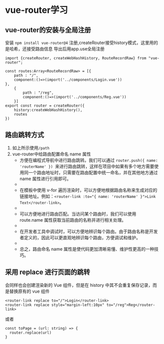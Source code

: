 # vue-router学习


## vue-router的安装与全局注册
安装
`npm install vue-router@4`
注册,createRouter接受history模式，这里用的是哈希，还接受路由信息
导出后用app.use全局注册
```vue
import {createRouter, createWebHashHistory, RouteRecordRaw} from "vue-router";

const routes:Array<RouteRecordRaw> = [{
    path : "/",
    component:()=>(import('../components/Login.vue'))
},
    {
        path : "/reg",
        component:()=>(import('../components/Reg.vue'))
    }]
export const router = createRouter({
    history:createWebHashHistory(),
    routes
})
```
## 路由跳转方式
1.  如上所示使用`/path`
2. vue-router中给路由配置命名 name 属性
   * 方便在编程式导航中进行路由跳转。我们可以通过 `router.push({ name: 'routerName' }) `来进行路由跳转，这样在项目中如果有多个地方需要使用同一个路由地址时，只需要在路由配置中统一命名，并在其他地方通过 name 属性进行引用即可。
   * 
   * 在模板中使用 v-for 遍历渲染时，可以方便地根据路由名称来生成对应的链接地址。例如：`<router-link :to="{ name: 'routerName' }">Link Text</router-link>`。
   * 
   * 可以方便地进行路由匹配。当访问某个路由时，我们可以使用 route.name 属性获取当前路由的名称并进行相关处理。
   * 
   * 在开发者工具中调试时，可以方便地辨识每个路由。由于路由名称是开发者定义的，因此可以更直观地辨识每个路由，方便调试和维护。
   * 
   * 总之，路由命名 name 属性是使代码更加清晰易懂、维护性更高的一种技巧。
## 采用 replace 进行页面的跳转
会同样也会创建渲染新的 Vue 组件，但是在 history 中其不会重复保存记录，而是替换原有的 vue 组件
```vue
<router-link replace to="/">Login</router-link>
<router-link replace style="margin-left:10px" to="/reg">Reg</router-link>
```
或者
```vue
const toPage = (url: string) => {
  router.replace(url)
}
```
